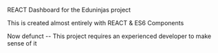 REACT Dashboard for the Eduninjas project

This is created almost entirely with REACT & ES6 Components

Now defunct -- This project requires an experienced developer to make sense of it 

